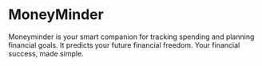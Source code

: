 # MoneyMinder
Moneyminder is your smart companion for tracking spending and planning financial goals. It predicts your future financial freedom. Your financial success, made simple.
